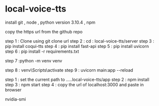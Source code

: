 # local-voice-tts

<!-- Enviorement setup  -->

install git , node , python version 3.10.4 , npm

copy the https url from the github repo

<!-- to start the server  -->

step 1 : Clone using git clone url
step 2 : cd : local-voice-tts/server
step 3 : pip install coqui-tts
step 4 : pip install fast-api
step 5 : pip install uvicorn
step 6 : pip install -r requirements.txt

<!-- create the virtual enviorment     -->

step 7 :python -m venv venv

<!-- to activagte the venv -->

step 8 : venv\Scripts\activate
step 9 : uvicorn main:app --reload

<!-- to start the client  -->

step 1 : set the current path to .....local-voice-tts/app
step 2 : npm install
step 3 : npm start
step 4 : copy the url of localhost:3000 and paste in browser

nvidia-smi
